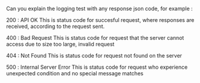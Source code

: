 Can you explain the logging test with any response json code, for example :

200​ ​:​ API OK This is status code for succesful request, where responses are received, according to the request sent.

​400​ ​:​ ​Bad​ ​Request This is status code for request that the server cannot access due to size too large, invalid request

​404​ ​:​ ​Not​ ​Found This is status code for request not found on the server

​​500 ​​:​​ Internal​​ Server​ E​rror This is status code for request who experience unexpected condition and no special message matches
